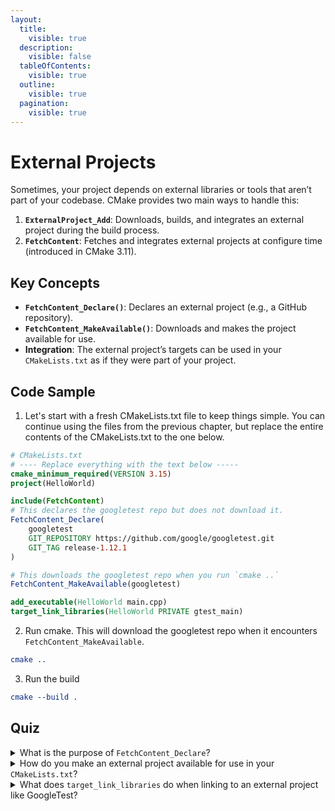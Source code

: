 ```yaml
---
layout:
  title:
    visible: true
  description:
    visible: false
  tableOfContents:
    visible: true
  outline:
    visible: true
  pagination:
    visible: true
---
```


# External Projects

Sometimes, your project depends on external libraries or tools that aren’t part of your codebase. CMake provides two main ways to handle this:

1. **`ExternalProject_Add`**: Downloads, builds, and integrates an external project during the build process.
2. **`FetchContent`**: Fetches and integrates external projects at configure time (introduced in CMake 3.11).

## Key Concepts

* **`FetchContent_Declare()`**: Declares an external project (e.g., a GitHub repository).
* **`FetchContent_MakeAvailable()`**: Downloads and makes the project available for use.
* **Integration**: The external project’s targets can be used in your `CMakeLists.txt` as if they were part of your project.

## Code Sample

1. Let's start with a fresh CMakeLists.txt file to keep things simple. You can continue using the files from the previous chapter, but replace the entire contents of the CMakeLists.txt to the one below.

```cmake
# CMakeLists.txt
# ---- Replace everything with the text below -----
cmake_minimum_required(VERSION 3.15)
project(HelloWorld)

include(FetchContent)
# This declares the googletest repo but does not download it.
FetchContent_Declare(
    googletest
    GIT_REPOSITORY https://github.com/google/googletest.git
    GIT_TAG release-1.12.1
)

# This downloads the googletest repo when you run `cmake ..`
FetchContent_MakeAvailable(googletest)

add_executable(HelloWorld main.cpp)
target_link_libraries(HelloWorld PRIVATE gtest_main)
```

2. Run cmake. This will download the googletest repo when it encounters `FetchContent_MakeAvailable`.

```cmake
cmake ..
```

3. Run the build

```cmake
cmake --build .
```

## Quiz

<details>

<summary>What is the purpose of <code>FetchContent_Declare</code>?</summary>

`FetchContent_Declare` declares an external project (e.g., a GitHub repository) and specifies how to fetch it.

</details>

<details>

<summary>How do you make an external project available for use in your <code>CMakeLists.txt</code>?</summary>

You use `FetchContent_MakeAvailable` to download and make the external project available.

</details>

<details>

<summary>What does <code>target_link_libraries</code> do when linking to an external project like GoogleTest?</summary>

`target_link_libraries` links the external library to your target, making its functions available.

</details>
